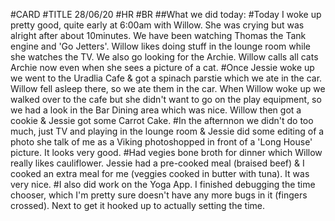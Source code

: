 #CARD
#TITLE 28/06/20
#HR 
#BR
##What we did today:
#Today I woke up pretty good, quite early at 6:00am with Willow. She was crying but was alright after about 10minutes. We have been watching Thomas the Tank engine and 'Go Jetters'.  Willow likes doing stuff in the lounge room while she watches the TV. We also go looking for the Archie.  Willow calls all cats Archie now even when she sees a picture of a cat.
#Once Jessie woke up we went to the Uradlia Cafe & got a spinach parstie which we ate in the car. Willow fell asleep there, so we ate them in the car. When Willow woke up we walked over to the cafe but she didn't want to go on the play equipment, so we had a look in the Bar Dining area which was nice. Willow then got a cookie & Jessie got some Carrot Cake. 
#In the afternnon we didn't do too much, just TV and playing in the lounge room & Jessie did some editing of a photo she talk of me as a Viking photoshopped in front of a 'Long House' picture. It looks very good.
#Had vegies bone broth for dinner which Willow really likes cauliflower. Jessie had a pre-cooked meal (braised beef) & I cooked an extra meal for me (veggies cooked in butter with tuna). It was very nice.
#I also did work on the Yoga App. I finished debugging the time chooser, which I'm pretty sure doesn't have any more bugs in it (fingers crossed). Next to get it hooked up to actually setting the time. 
 